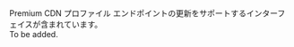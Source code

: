 <Namespace Name="Microsoft.Azure.Management.Cdn.Fluent.CdnEndpoint.UpdatePremiumEndpoint">
  <Docs>
    <summary>Premium CDN プロファイル エンドポイントの更新をサポートするインターフェイスが含まれています。</summary> 
    <remarks>To be added.</remarks>
  </Docs>
</Namespace>
